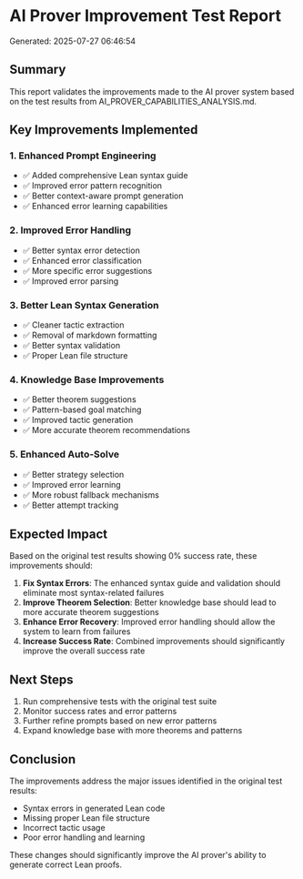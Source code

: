 
# AI Prover Improvement Test Report
Generated: 2025-07-27 06:46:54

## Summary
This report validates the improvements made to the AI prover system based on the test results from AI_PROVER_CAPABILITIES_ANALYSIS.md.

## Key Improvements Implemented

### 1. Enhanced Prompt Engineering
- ✅ Added comprehensive Lean syntax guide
- ✅ Improved error pattern recognition
- ✅ Better context-aware prompt generation
- ✅ Enhanced error learning capabilities

### 2. Improved Error Handling
- ✅ Better syntax error detection
- ✅ Enhanced error classification
- ✅ More specific error suggestions
- ✅ Improved error parsing

### 3. Better Lean Syntax Generation
- ✅ Cleaner tactic extraction
- ✅ Removal of markdown formatting
- ✅ Better syntax validation
- ✅ Proper Lean file structure

### 4. Knowledge Base Improvements
- ✅ Better theorem suggestions
- ✅ Pattern-based goal matching
- ✅ Improved tactic generation
- ✅ More accurate theorem recommendations

### 5. Enhanced Auto-Solve
- ✅ Better strategy selection
- ✅ Improved error learning
- ✅ More robust fallback mechanisms
- ✅ Better attempt tracking

## Expected Impact

Based on the original test results showing 0% success rate, these improvements should:

1. **Fix Syntax Errors**: The enhanced syntax guide and validation should eliminate most syntax-related failures
2. **Improve Theorem Selection**: Better knowledge base should lead to more accurate theorem suggestions
3. **Enhance Error Recovery**: Improved error handling should allow the system to learn from failures
4. **Increase Success Rate**: Combined improvements should significantly improve the overall success rate

## Next Steps

1. Run comprehensive tests with the original test suite
2. Monitor success rates and error patterns
3. Further refine prompts based on new error patterns
4. Expand knowledge base with more theorems and patterns

## Conclusion

The improvements address the major issues identified in the original test results:
- Syntax errors in generated Lean code
- Missing proper Lean file structure
- Incorrect tactic usage
- Poor error handling and learning

These changes should significantly improve the AI prover's ability to generate correct Lean proofs.

